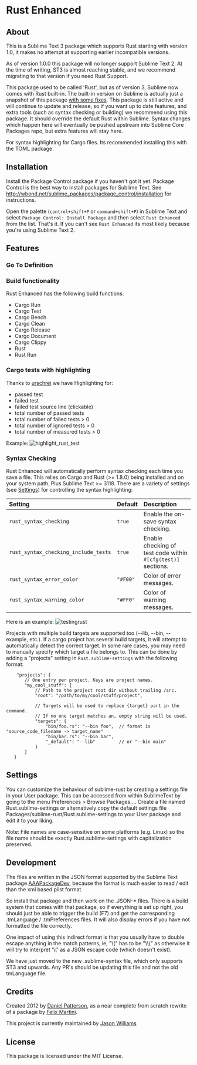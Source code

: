 # Rust Enhanced

## About

This is a Sublime Text 3 package which supports Rust starting with version 1.0,
it makes no attempt at supporting earlier incompatible versions.

As of version 1.0.0 this package will no longer support Sublime Text 2. At the time of writing, ST3 is almost reaching stable, and we recommend migrating to that version if you need Rust Support.

This package used to be called 'Rust', but as of version 3, Sublime now comes with Rust built-in.  The built-in version on Sublime is actually just a snapshot of this package [with some fixes](https://github.com/sublimehq/Packages/issues/178#issuecomment-197050427).
This package is still active and will continue to update and release, so if you want up to date features, and extra tools (such as syntax checking or building) we recommend using this package. It should override the default Rust within Sublime.
Syntax changes which happen here will eventually be pushed upstream into Sublime Core Packages repo, but extra features will stay here.

For syntax highlighting for Cargo files. Its recommended installing this with the TOML package.

## Installation

Install the Package Control package if you haven't got it yet. Package
Control is the best way to install packages for Sublime Text. See
http://wbond.net/sublime_packages/package_control/installation for
instructions.

Open the palette (`control+shift+P` or `command+shift+P`) in Sublime Text
and select `Package Control: Install Package` and then select `Rust Enhanced` from
the list. That's it.
If you can't see `Rust Enhanced` its most likely because you're using Sublime Text 2.

## Features
### Go To Definition
### Build functionality
Rust Enhanced has the following build functions:
- Cargo Run
- Cargo Test
- Cargo Bench
- Cargo Clean
- Cargo Release
- Cargo Document
- Cargo Clippy
- Rust
- Rust Run


### Cargo tests with highlighting
Thanks to [urschrei](https://github.com/urschrei/)  we have Highlighting for:
- passed test
- failed test
- failed test source line (clickable)
- total number of passed tests
- total number of failed tests > 0
- total number of ignored tests > 0
- total number of measured tests > 0

Example:
![highlight_rust_test](https://cloud.githubusercontent.com/assets/936006/19247437/3cf6e056-8f23-11e6-9bbe-d8c542287db6.png)

### Syntax Checking
Rust Enhanced will automatically perform syntax checking each time you save a file.
This relies on Cargo and Rust (>= 1.8.0) being installed and on your system path. Plus Sublime Text >= 3118.
There are a variety of settings (see [Settings](#settings)) for controlling the syntax highlighting:

| Setting | Default | Description |
| :------ | :------ | :---------- |
| `rust_syntax_checking` | `true` | Enable the on-save syntax checking. |
| `rust_syntax_checking_include_tests` | `true` | Enable checking of test code within `#[cfg(test)]` sections. |
| `rust_syntax_error_color` | `"#F00"` | Color of error messages. |
| `rust_syntax_warning_color` | `"#FF0"` | Color of warning messages. |

Here is an example:
![testingrust](https://cloud.githubusercontent.com/assets/43198/22944409/7780ab9a-f2a5-11e6-87ea-0e253d6c40f6.png)

Projects with multiple build targets are supported too (--lib, --bin, --example, etc.). If a cargo project has several build targets, it will attempt to automatically detect the correct target.  In some rare cases, you may need to manually specify which target a file belongs to.  This can be done by adding a "projects" setting in `Rust.sublime-settings` with the following format:

```
    "projects": {
       // One entry per project. Keys are project names.
       "my_cool_stuff": {
           // Path to the project root dir without trailing /src.
           "root": "/path/to/my/cool/stuff/project",

           // Targets will be used to replace {target} part in the command.
           // If no one target matches an, empty string will be used.
           "targets": {
               "bin/foo.rs": "--bin foo",  // format is "source_code_filename -> target_name"
               "bin/bar.rs": "--bin bar",
               "_default": "--lib"         // or "--bin main"
           }
       }
   }
```

## Settings
You can customize the behaviour of sublime-rust by creating a settings file in your User package. This can be accessed from within SublimeText by going to the menu Preferences > Browse Packages.... Create a file named Rust.sublime-settings or alternatively copy the default settings file Packages/sublime-rust/Rust.sublime-settings to your User package and edit it to your liking.

Note: File names are case-sensitive on some platforms (e.g. Linux) so the file name should be exactly Rust.sublime-settings with capitalization preserved.

## Development

The files are written in the JSON format supported by the Sublime Text
package [AAAPackageDev](https://github.com/SublimeText/AAAPackageDev),
because the format is much easier to read / edit
than the xml based plist format.

So install that package and then work on the .JSON-* files. There is a
build system that comes with that package, so if everything is set up
right, you should just be able to trigger the build (F7) and get the
corresponding .tmLanguage / .tmPreferences files. It will also display
errors if you have not formatted the file correctly.

One impact of using this indirect format is that you usually have to double
escape anything in the match patterns, ie, "\\(" has to be "\\\\(" as otherwise
it will try to interpret '\\(' as a JSON escape code (which doesn't exist).

We have just moved to the new .sublime-syntax file, which only supports ST3 and upwards. Any PR's should be updating this file and not the old tmLanguage file.

## Credits

Created 2012 by [Daniel Patterson](mailto:dbp@riseup.net), as a near complete from
scratch rewrite of a package by [Felix Martini](https://github.com/fmartini).

This project is currently maintained by [Jason Williams](https://github.com/jayflux)

## License

This package is licensed under the MIT License.
